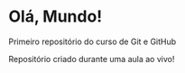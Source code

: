 # Olá, Mundo!
 Primeiro repositório do curso de Git e GitHub

  Repositório criado durante uma aula ao vivo!
